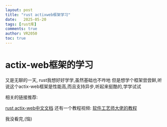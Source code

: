 ```yaml
---
layout: post
title: "rust actixweb框架学习"
date:   2025-05-20
tags: [rust库]
comments: true
author: VR2050
toc: true
---
```


# actix-web框架的学习

又是无聊的一天, rust我想好好学学,虽然基础也不咋地
但是想学个框架尝尝鲜,听说这个actix-web框架是性能高,而且支持异步,听起来挺酷的,学学试试

相关的链接推荐:

[rust actix-web中文文档](http://opendocs.containerpi.com/actix-web/zh/intro.html)
还有一个教程视频:
[软件工艺师大佬的教程](https://www.bilibili.com/video/BV1RP4y1G7KF/?spm_id_from=333.337.search-card.all.click)

我没看完,(恼)